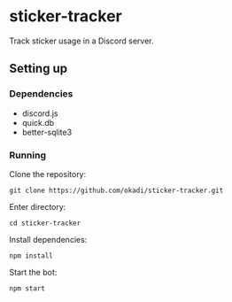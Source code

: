 # sticker-tracker
Track sticker usage in a Discord server.

## Setting up

### Dependencies

* discord.js
* quick.db
* better-sqlite3

### Running

Clone the repository:
```
git clone https://github.com/okadi/sticker-tracker.git
```

Enter directory:
```
cd sticker-tracker
```

Install dependencies:
```
npm install
```

Start the bot:
```
npm start
```